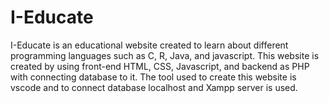 # I-Educate
I-Educate is an educational website created to learn about different programming languages such as  C, R, Java, and javascript. 
This website is created by using front-end HTML, CSS, Javascript, and backend as PHP with connecting database to it.
The tool used to create this website is vscode and to connect database localhost and Xampp server is used.
